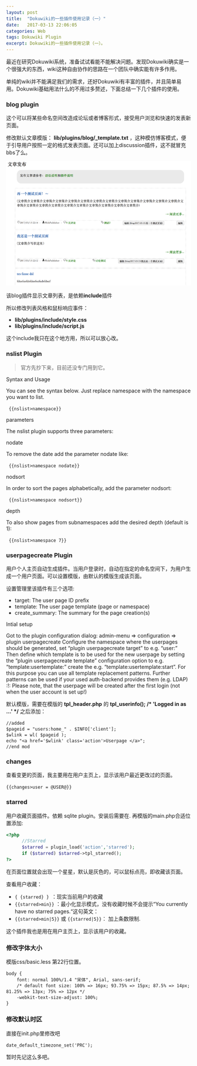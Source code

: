 ```yaml
---
layout: post
title:  "Dokuwiki的一些插件使用记录（一）"
date:   2017-03-13 22:06:05
categories: Web
tags: Dokuwiki Plugin
excerpt: Dokuwiki的一些插件使用记录（一）。
---
```


最近在研究Dokuwiki系统，准备试试看能不能解决问题。发现Dokuwiki确实是一个很强大的东西，wiki这种自由协作的思路在一个团队中确实能有许多作用。

单纯的wiki并不能满足我们的需求，还好Dokuwiki有丰富的插件，并且简单易用。Dokuwiki基础用法什么的不用过多赘述，下面总结一下几个插件的使用。


### blog plugin

这个可以将某些命名空间改造成论坛或者博客形式，接受用户浏览和快速的发表新页面。

修改默认文章模版： **lib/plugins/blog/_template.txt** ，这种模仿博客模式，便于引导用户按照一定的格式发表页面。还可以加上discussion插件，这不就冒充bbs了么。

![](/images/posts/Snip20170313_3.png)

该blog插件显示文章列表，是依赖**include**插件

所以修改列表风格和鼠标响应事件：

  * **lib/plugins/include/style.css**
  * **lib/plugins/include/script.js**

这个include我只在这个地方用，所以可以放心改。

### nslist Plugin

>官方先抄下来，目前还没专门用到它。

Syntax and Usage

You can see the syntax below. Just replace namespace with the namespace you want to list.

<code> {{nslist>namespace}} </code>

parameters

The nslist plugin supports three parameters:

nodate

To remove the date add the parameter nodate like:

<code> {{nslist>namespace nodate}} </code>

nodsort

In order to sort the pages alphabetically, add the parameter nodsort:

<code> {{nslist>namespace nodsort}} </code>

depth

To also show pages from subnamespaces add the desired depth (default is 1):

<code> {{nslist>namespace 7}} </code>




### userpagecreate Plugin

用户个人主页自动生成插件。当用户登录时，自动在指定的命名空间下，为用户生成一个用户页面。可以设置模版，由默认的模版生成该页面。

设置管理里该插件有三个选项:

  * target: The user page ID prefix
  * template: The user page template (page or namespace)
  * create_summary: The summary for the page creation(s)

Intial setup

Got to the plugin configuration dialog: admin-menu ⇒ configuration ⇒ plugin userpagecreate
Configure the namespace where the userpages should be generated, set “plugin userpagecreate target” to e.g. “user:”
Then define which template is to be used for the new userpage by setting the “plugin userpagecreate template” configuration option to e.g. “template:usertemplate:”
create the e.g. “template:usertemplate:start”. For this purpose you can use all template replacement patterns.
Further patterns can be used if your used auth-backend provides them (e.g. LDAP)
:!: Please note, that the userpage will be created after the first login (not when the user account is set up!)

默认模版，需要在模版的 **tpl_header.php** 的  __tpl_userinfo(); /* 'Logged in as ...' */__ 之后添加：

```
//added
$pageid = "users:home_" . $INFO['client'];
$wlink = wl( $pageid );
echo "<a href='$wlink' class='action'>Userpage </a>";
//end mod
```

### changes

查看变更的页面，我主要用在用户主页上，显示该用户最近更改过的页面。

<code>{{changes>user = @USER@}}</code>

### starred

用户收藏页面插件。依赖 sqlite plugin。安装后需要在. 再模版的main.php合适位置添加:

```php
<?php
      //Starred
      $starred = plugin_load('action','starred');
      if ($starred) $starred->tpl_starred();
?>
```
在页面位置就会出现一个星星，默认是灰色的，可以鼠标点亮，即收藏该页面。

查看用户收藏：

  *  <code>{ {starred} } </code>：现实当前用户的收藏
  *  <code>{{starred>min}}</code> ：最小化显示模式，没有收藏时候不会提示“You currently have no starred pages.“这句英文： 
  *  <code>{{starred>min|5}}</code> 或 <code>{{starred|5}}</code>： 加上条数限制.

这个插件我也是用在用户主页上，显示该用户的收藏。

### 修改字体大小
模版css/basic.less  第22行位置。

```
body {
    font: normal 100%/1.4 "宋体", Arial, sans-serif;
    /* default font size: 100% => 16px; 93.75% => 15px; 87.5% => 14px; 81.25% => 13px; 75% => 12px */
    -webkit-text-size-adjust: 100%;
}
```

### 修改默认时区

直接在init.php里修改吧

```
date_default_timezone_set('PRC');
```

暂时先记这么多吧。






